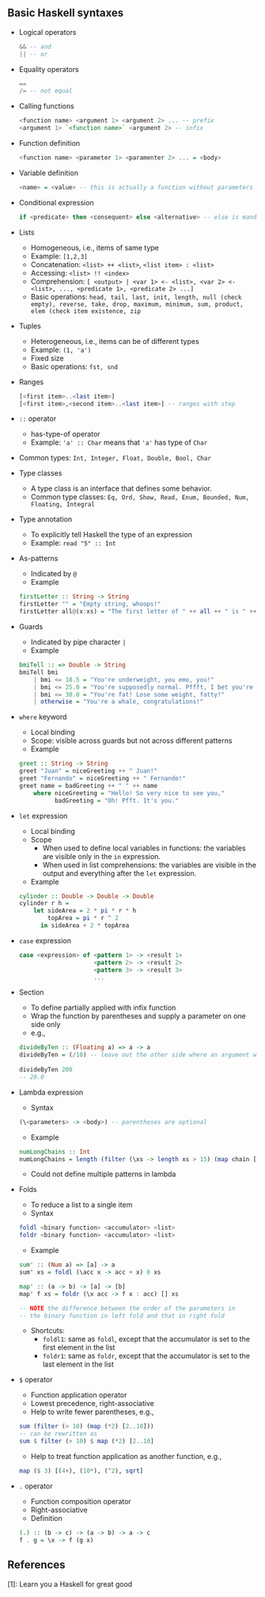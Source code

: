 ## Basic Haskell syntaxes

- Logical operators
  
  ```haskell
  && -- and
  || -- or
  ```

- Equality operators
  
  ```haskell
  ==
  /= -- not equal
  ```

- Calling functions

  ```haskell
  <function name> <argument 1> <argument 2> ... -- prefix
  <argument 1> `<function name>` <argument 2> -- infix
  ```

- Function definition
  
  ```haskell
  <function name> <parameter 1> <paramenter 2> ... = <body>
  ```

- Variable definition
  
  ```haskell
  <name> = <value> -- this is actually a function without parameters
  ```

- Conditional expression

  ```haskell
  if <predicate> then <consequent> else <alternative> -- else is mandatory
  ```

- Lists
  - Homogeneous, i.e., items of same type
  - Example: `[1,2,3]`
  - Concatenation: `<list> ++ <list>`, `<list item> : <list>`
  - Accessing: `<list> !! <index>`
  - Comprehension: `[ <output> | <var 1> <- <list>, <var 2> <- <list>, ..., <predicate 1>, <predicate 2> ...]`
  - Basic operations: `head, tail, last, init, length, null (check empty), reverse, take, drop, maximum, minimum, sum, product, elem (check item existence, zip`

- Tuples
  - Heterogeneous, i.e., items can be of different types
  - Example: `(1, 'a')`
  - Fixed size
  - Basic operations: `fst, snd`

- Ranges

  ```haskell
  [<first item>..<last item>]
  [<first item>,<second item>..<last item>] -- ranges with step
  ```

- `::` operator 
  - has-type-of operator
  - Example: `'a' :: Char` means that `'a'` has type of `Char`
  
- Common types: `Int, Integer, Float, Double, Bool, Char`
  
- Type classes
  - A type class is an interface that defines some behavior.
  - Common type classes: `Eq, Ord, Show, Read, Enum, Bounded, Num, Floating, Integral`
	
- Type annotation
  - To explicitly tell Haskell the type of an expression
  - Example: `read "5" :: Int`

- As-patterns
  - Indicated by `@`
  - Example
  
  ```haskell
  firstLetter :: String -> String
  firstLetter "" = "Empty string, whoops!"
  firstLetter all@(x:xs) = "The first letter of " ++ all ++ " is " ++ [x]
  ```
	
- Guards
  - Indicated by pipe character `|`
  - Example
  
  ```haskell
  bmiTell :: => Double -> String
  bmiTell bmi
	  | bmi <= 18.5 = "You're underweight, you emo, you!"
	  | bmi <= 25.0 = "You're supposedly normal. Pffft, I bet you're ugly!"
	  | bmi <= 30.0 = "You're fat! Lose some weight, fatty!"
	  | otherwise = "You're a whale, congratulations!"
  ```

- `where` keyword
  - Local binding
  - Scope: visible across guards but not across different patterns
  - Example
  
  ```haskell
  greet :: String -> String
  greet "Juan" = niceGreeting ++ " Juan!"
  greet "Fernando" = niceGreeting ++ " Fernando!"
  greet name = badGreeting ++ " " ++ name
	  where niceGreeting = "Hello! So very nice to see you,"
		    badGreeting = "Oh! Pfft. It's you."
  ```

- `let` expression
  - Local binding
  - Scope
	- When used to define local variables in functions: the variables are visible only in the `in` expression.
	- When used in list comprehensions: the variables are visible in the output and everything after the `let` expression.
  - Example
  
  ```haskell
  cylinder :: Double -> Double -> Double
  cylinder r h =
	  let sideArea = 2 * pi * r * h
		  topArea = pi * r ^ 2
		in sideArea + 2 * topArea
  ```

- `case` expression
  
  ```haskell
  case <expression> of <pattern 1> -> <result 1>
                       <pattern 2> -> <result 2>
					   <pattern 3> -> <result 3>
					   ...
  ```

- Section
  - To define partially applied with infix function
  - Wrap the function by parentheses and supply a parameter on one side only
  - e.g., 
  
  ```haskell
  divideByTen :: (Floating a) => a -> a
  divideByTen = (/10) -- leave out the other side where an argument will be filled in
	
  divideByTen 200 
  -- 20.0
  ```

- Lambda expression
  - Syntax
  
  ```haskell
  (\<parameters> -> <body>) -- parentheses are optional
  ```
  
  - Example

  ```haskell
  numLongChains :: Int
  numLongChains = length (filter (\xs -> length xs > 15) (map chain [1..100]))
  ```
  
  - Could not define multiple patterns in lambda
  
- Folds
  - To reduce a list to a single item
  - Syntax
  
  ```haskell
  foldl <binary function> <accumulator> <list>
  foldr <binary function> <accumulator> <list>
  ```
  - Example
  
  ```haskell
  sum' :: (Num a) => [a] -> a
  sum' xs = foldl (\acc x -> acc + x) 0 xs
  
  map' :: (a -> b) -> [a] -> [b]
  map' f xs = foldr (\x acc -> f x : acc) [] xs
  
  -- NOTE the difference between the order of the parameters in
  -- the binary function in left fold and that in right fold
  ```
  
  - Shortcuts: 
    - `foldl1`: same as `foldl`, except that the accumulator is set to the first element in the list
	- `foldr1`: same as `foldr`, except that the accumulator is set to the last element in the list

- `$` operator
  - Function application operator
  - Lowest precedence, right-associative
  - Help to write fewer parentheses, e.g., 

  ```haskell
  sum (filter (> 10) (map (*2) [2..10]))
  -- can be rewritten as
  sum $ filter (> 10) $ map (*2) [2..10]
  ```
  
  - Help to treat function application as another function, e.g.,

  ```haskell
  map ($ 3) [(4+), (10*), (^2), sqrt]
  ```

- `.` operator
  - Function composition operator
  - Right-associative
  - Definition

  ```haskell
  (.) :: (b -> c) -> (a -> b) -> a -> c
  f . g = \x -> f (g x)
  ```
  
## References
[1]: Learn you a Haskell for great good
